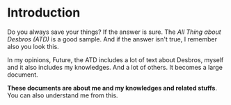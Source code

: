 # Introduction

Do you always save your things? If the answer is sure. The *All Thing about Desbros (ATD)* is a good sample. And if the answer isn't true, I remember also you look this.

In my opinions, Future, the ATD includes a lot of text about Desbros, myself and it also includes my knowledges. And a lot of others. It becomes a large document.

**These documents are about me and my knowledges and related stuffs**. You can also understand me from this.

